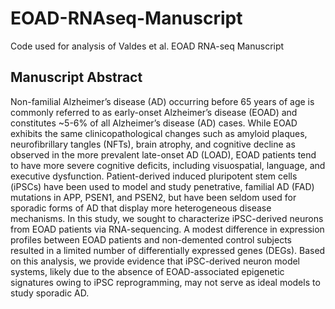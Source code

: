 # EOAD-RNAseq-Manuscript
Code used for analysis of Valdes et al. EOAD RNA-seq Manuscript

## Manuscript Abstract
Non-familial Alzheimer’s disease (AD) occurring before 65 years of age is commonly referred to as early-onset Alzheimer’s disease (EOAD) and constitutes ~5-6% of all Alzheimer’s disease (AD) cases. While EOAD exhibits the same clinicopathological changes such as amyloid plaques, neurofibrillary tangles (NFTs), brain atrophy, and cognitive decline as observed in the more prevalent late-onset AD (LOAD), EOAD patients tend to have more severe cognitive deficits, including visuospatial, language, and executive dysfunction. Patient-derived induced pluripotent stem cells (iPSCs) have been used to model and study penetrative, familial AD (FAD) mutations in APP, PSEN1, and PSEN2, but have been seldom used for sporadic forms of AD that display more heterogeneous disease mechanisms. In this study, we sought to characterize iPSC-derived neurons from EOAD patients via RNA-sequencing. A modest difference in expression profiles between EOAD patients and non-demented control subjects resulted in a limited number of differentially expressed genes (DEGs). Based on this analysis, we provide evidence that iPSC-derived neuron model systems, likely due to the absence of EOAD-associated epigenetic signatures owing to iPSC reprogramming, may not serve as ideal models to study sporadic AD. 
